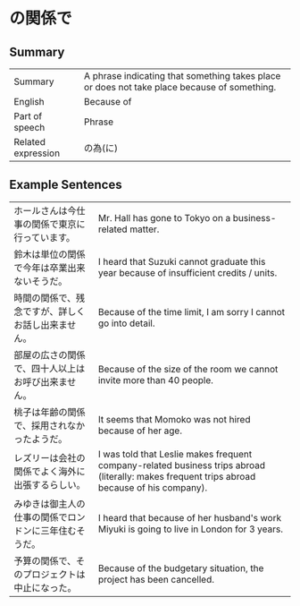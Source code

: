 # の関係で

## Summary

<table><tr>   <td>Summary</td>   <td>A phrase indicating that something takes place or does not take place because of something.</td></tr><tr>   <td>English</td>   <td>Because of</td></tr><tr>   <td>Part of speech</td>   <td>Phrase</td></tr><tr>   <td>Related expression</td>   <td>の為(に)</td></tr></table>

## Example Sentences

<table><tr>   <td>ホールさんは今仕事の関係で東京に行っています。</td>   <td>Mr. Hall has gone to Tokyo on a business-related matter.</td></tr><tr>   <td>鈴木は単位の関係で今年は卒業出来ないそうだ。</td>   <td>I heard that Suzuki cannot graduate this year because of insufficient credits / units.</td></tr><tr>   <td>時間の関係で、残念ですが、詳しくお話し出来ません。</td>   <td>Because of the time limit, I am sorry I cannot go into detail.</td></tr><tr>   <td>部屋の広さの関係で、四十人以上はお呼び出来ません。</td>   <td>Because of the size of the room we cannot invite more than 40 people.</td></tr><tr>   <td>桃子は年齢の関係で、採用されなかったようだ。</td>   <td>It seems that Momoko was not hired because of her age.</td></tr><tr>   <td>レズリーは会社の関係でよく海外に出張するらしい。</td>   <td>I was told that Leslie makes frequent company-related business trips abroad (literally: makes frequent trips abroad because of his company).</td></tr><tr>   <td>みゆきは御主人の仕事の関係でロンドンに三年住むそうだ。</td>   <td>I heard that because of her husband's work Miyuki is going to live in London for 3 years.</td></tr><tr>   <td>予算の関係で、そのプロジェクトは中止になった。</td>   <td>Because of the budgetary situation, the project has been cancelled.</td></tr></table>

